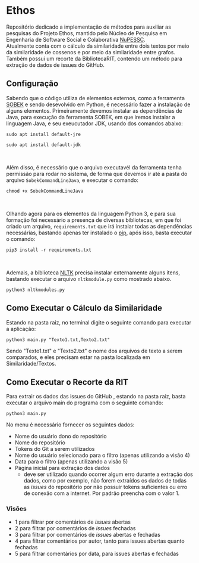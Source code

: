 # **Ethos**

Repositório dedicado a implementação de métodos para auxiliar as pesquisas do Projeto Ethos, mantido pelo Núcleo de Pesquisa em Engenharia de Software Social e Colaborativa [NuPESSC](http://nupessc.caf.ufv.br/).  
Atualmente conta com o cálculo da similaridade entre dois textos por meio da similaridade de cossenos e por meio da similaridade entre grafos. Também possui um recorte da BibliotecaRIT, contendo um método para extração de dados de issues do GitHub.

## **Configuração**
Sabendo que o código utiliza de elementos externos, como a ferramenta [SOBEK]() e sendo desevolvido em Python, é necessário fazer a instalação de alguns elementos. Primeiramente devemos instalar as dependências de Java, para execução da ferramenta SOBEK, em que iremos instalar a linguagem Java, e seu exeucutador JDK, usando dos comandos abaixo:

```
sudo apt install default-jre
```
```
sudo apt install default-jdk
```

<br>

Além disso, é necessário que o arquivo executavél da ferramenta tenha permissão para rodar no sistema, de forma que devemos ir até a pasta do arquivo ```SobekCommandLineJava```, e executar o comando:

```
chmod +x SobekCommandLineJava
```

<br>

Olhando agora para os elementos da linguagem Python 3, e para sua formação foi necessário a presença de diversas bibliotecas, em que foi criado um arquivo, ```requirements.txt``` que irá instalar todas as dependências necessárias, bastando apenas ter instalado o [pip](https://linuxize.com/post/how-to-install-pip-on-ubuntu-20.04/), após isso, basta executar o comando:

```
pip3 install -r requirements.txt
```

<br>

Ademais, a biblioteca [NLTK](https://www.nltk.org/) precisa instalar externamente alguns itens, bastando executar o arquivo ```nltkmodule.py``` como mostrado abaixo.

```
python3 nltkmodules.py

```

## **Como Executar o Cálculo da Similaridade**

Estando na pasta raiz, no terminal digite o seguinte comando para executar a aplicação:

```
python3 main.py "Texto1.txt,Texto2.txt"
```
Sendo "Texto1.txt" e "Texto2.txt" o nome dos arquivos de texto a serem comparados, e eles precisam estar na pasta localizada em Similaridade/Textos.

## **Como Executar o Recorte da RIT**

Para extrair os dados das issues do GitHub , estando na pasta raiz, basta executar o arquivo main do programa com o seguinte comando:

```
python3 main.py
```

No menu é necessário fornecer os seguintes dados:
- Nome do usuário dono do repositório
- Nome do repositório
- Tokens do Git a serem utilizados
- Nome do usuário selecionado para o filtro (apenas utilizando a visão 4)
- Data para o filtro (apenas utilizando a visão 5)
- Página inicial para extração dos dados
    - deve ser utilizado quando ocorrer algum erro durante a extração dos dados, como por exemplo, não forem extraídos os dados de todas as _issues_ do repositório por não possuir tokens suficientes ou erro de conexão com a internet. Por padrão preencha com o valor 1.

### **Visões**

* 1 para filtrar por comentários de _issues_ abertas
* 2 para filtrar por comentários de _issues_ fechadas
* 3 para filtrar por comentários de _issues_ abertas e fechadas
* 4 para filtrar comentários por  autor, tanto para issues abertas quanto  fechadas
* 5 para filtrar comentários por  data, para issues abertas e fechadas